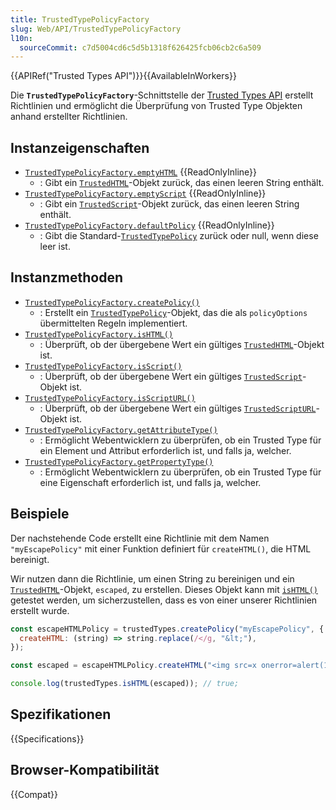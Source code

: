 ```yaml
---
title: TrustedTypePolicyFactory
slug: Web/API/TrustedTypePolicyFactory
l10n:
  sourceCommit: c7d5004cd6c5d5b1318f626425fcb06cb2c6a509
---
```


{{APIRef("Trusted Types API")}}{{AvailableInWorkers}}

Die **`TrustedTypePolicyFactory`**-Schnittstelle der [Trusted Types API](/de/docs/Web/API/Trusted_Types_API) erstellt Richtlinien und ermöglicht die Überprüfung von Trusted Type Objekten anhand erstellter Richtlinien.

## Instanzeigenschaften

- [`TrustedTypePolicyFactory.emptyHTML`](/de/docs/Web/API/TrustedTypePolicyFactory/emptyHTML) {{ReadOnlyInline}}
  - : Gibt ein [`TrustedHTML`](/de/docs/Web/API/TrustedHTML)-Objekt zurück, das einen leeren String enthält.
- [`TrustedTypePolicyFactory.emptyScript`](/de/docs/Web/API/TrustedTypePolicyFactory/emptyScript) {{ReadOnlyInline}}
  - : Gibt ein [`TrustedScript`](/de/docs/Web/API/TrustedScript)-Objekt zurück, das einen leeren String enthält.
- [`TrustedTypePolicyFactory.defaultPolicy`](/de/docs/Web/API/TrustedTypePolicyFactory/defaultPolicy) {{ReadOnlyInline}}
  - : Gibt die Standard-[`TrustedTypePolicy`](/de/docs/Web/API/TrustedTypePolicy) zurück oder null, wenn diese leer ist.

## Instanzmethoden

- [`TrustedTypePolicyFactory.createPolicy()`](/de/docs/Web/API/TrustedTypePolicyFactory/createPolicy)
  - : Erstellt ein [`TrustedTypePolicy`](/de/docs/Web/API/TrustedTypePolicy)-Objekt, das die als `policyOptions` übermittelten Regeln implementiert.
- [`TrustedTypePolicyFactory.isHTML()`](/de/docs/Web/API/TrustedTypePolicyFactory/isHTML)
  - : Überprüft, ob der übergebene Wert ein gültiges [`TrustedHTML`](/de/docs/Web/API/TrustedHTML)-Objekt ist.
- [`TrustedTypePolicyFactory.isScript()`](/de/docs/Web/API/TrustedTypePolicyFactory/isScript)
  - : Überprüft, ob der übergebene Wert ein gültiges [`TrustedScript`](/de/docs/Web/API/TrustedScript)-Objekt ist.
- [`TrustedTypePolicyFactory.isScriptURL()`](/de/docs/Web/API/TrustedTypePolicyFactory/isScriptURL)
  - : Überprüft, ob der übergebene Wert ein gültiges [`TrustedScriptURL`](/de/docs/Web/API/TrustedScriptURL)-Objekt ist.
- [`TrustedTypePolicyFactory.getAttributeType()`](/de/docs/Web/API/TrustedTypePolicyFactory/getAttributeType)
  - : Ermöglicht Webentwicklern zu überprüfen, ob ein Trusted Type für ein Element und Attribut erforderlich ist, und falls ja, welcher.
- [`TrustedTypePolicyFactory.getPropertyType()`](/de/docs/Web/API/TrustedTypePolicyFactory/getPropertyType)
  - : Ermöglicht Webentwicklern zu überprüfen, ob ein Trusted Type für eine Eigenschaft erforderlich ist, und falls ja, welcher.

## Beispiele

Der nachstehende Code erstellt eine Richtlinie mit dem Namen `"myEscapePolicy"` mit einer Funktion definiert für `createHTML()`, die HTML bereinigt.

Wir nutzen dann die Richtlinie, um einen String zu bereinigen und ein [`TrustedHTML`](/de/docs/Web/API/TrustedHTML)-Objekt, `escaped`, zu erstellen. Dieses Objekt kann mit [`isHTML()`](/de/docs/Web/API/TrustedTypePolicyFactory/isHTML) getestet werden, um sicherzustellen, dass es von einer unserer Richtlinien erstellt wurde.

```js
const escapeHTMLPolicy = trustedTypes.createPolicy("myEscapePolicy", {
  createHTML: (string) => string.replace(/</g, "&lt;"),
});

const escaped = escapeHTMLPolicy.createHTML("<img src=x onerror=alert(1)>");

console.log(trustedTypes.isHTML(escaped)); // true;
```

## Spezifikationen

{{Specifications}}

## Browser-Kompatibilität

{{Compat}}
